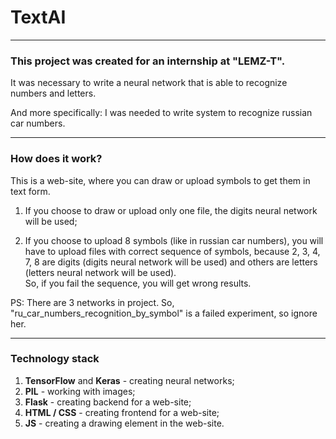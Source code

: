 # TextAI

___

### This project was created for an internship at "LEMZ-T".
It was necessary to write a neural network that is able to recognize numbers and letters.

Аnd more specifically: I was needed to write system to recognize russian car numbers.

---

### How does it work?
This is a web-site, where you can draw or upload symbols to get them in text form.

1) If you choose to draw or upload only one file, the digits neural network will be used;

2) If you choose to upload 8 symbols (like in russian car numbers), you will have to upload 
files with correct sequence of symbols, because 2, 3, 4, 7, 8 are digits (digits neural
network will be used) and others are letters (letters neural
network will be used). \
So, if you fail the sequence, you will get wrong results.

PS: There are 3 networks in project. So, "ru_car_numbers_recognition_by_symbol" is a
failed experiment, so ignore her. 

---

### Technology stack

1) **TensorFlow** and **Keras** - creating neural networks;
2) **PIL** - working with images;
3) **Flask** - creating backend for a web-site;
4) **HTML / CSS** - creating frontend for a web-site;
5) **JS** - creating a drawing element in the web-site. 